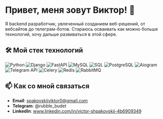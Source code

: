 # Привет, меня зовут Виктор! 👋

Я backend разработчик, увлеченный созданием веб-решений, от вебсайтов до телеграм-ботов. Стараюсь осваивать как можно больше технологий, хочу дальше развиваться в этой сфере.

## 🛠️ Мой стек технологий

![Python](https://img.shields.io/badge/Python-3776AB?style=for-the-badge&logo=python&logoColor=white)
![Django](https://img.shields.io/badge/Django-092E20?style=for-the-badge&logo=django&logoColor=white)
![FastAPI](https://img.shields.io/badge/FastAPI-009688?style=for-the-badge&logo=fastapi&logoColor=white)
![MySQL](https://img.shields.io/badge/MySQL-4479A1?style=for-the-badge&logo=mysql&logoColor=white)
![SQL](https://img.shields.io/badge/SQL-003B57?style=for-the-badge&logo=sql&logoColor=white)
![PostgreSQL](https://img.shields.io/badge/PostgreSQL-4169E1?style=for-the-badge&logo=postgresql&logoColor=white)
![Aiogram](https://img.shields.io/badge/Aiogram-2CA5E0?style=for-the-badge&logo=telegram&logoColor=white)
![Telegram API](https://img.shields.io/badge/Telegram_API-2CA5E0?style=for-the-badge&logo=telegram&logoColor=white)
![Celery](https://img.shields.io/badge/Celery-37814A?style=for-the-badge&logo=celery&logoColor=white)
![Redis](https://img.shields.io/badge/Redis-DC382D?style=for-the-badge&logo=redis&logoColor=white)
![RabbitMQ](https://img.shields.io/badge/-rabbitmq-%23FF6600?style=for-the-badge&logo=rabbitmq&logoColor=white)

## 📫 Как со мной связаться
- **Email**: spakovskijviktor0@gmail.com
- **Telegram**: @rubble_budet
- **LinkedIn**: www.linkedin.com/in/victor-shpakovskij-4b6909349

